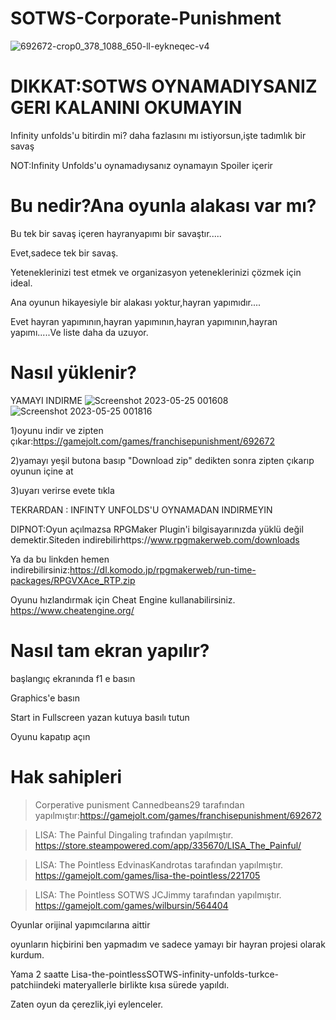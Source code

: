 # SOTWS-Corporate-Punishment

![692672-crop0_378_1088_650-ll-eykneqec-v4](https://github.com/BeytullahEvmek/SOTWS-Corporate-Punishment-Turkce-Yama/assets/130393344/5aaa6067-dfcc-429d-87f9-649b192ae8f6)


# DIKKAT:SOTWS OYNAMADIYSANIZ GERI KALANINI OKUMAYIN
Infinity unfolds'u bitirdin mi? daha fazlasını mı istiyorsun,işte tadımlık bir savaş

NOT:Infinity Unfolds'u oynamadıysanız oynamayın Spoiler içerir

# Bu nedir?Ana oyunla alakası var mı?
Bu tek bir savaş içeren hayranyapımı bir savaştır.....

Evet,sadece tek bir savaş.

Yeteneklerinizi test etmek ve organizasyon yeteneklerinizi çözmek için ideal.

Ana oyunun hikayesiyle bir alakası yoktur,hayran yapımıdır....

Evet hayran yapımının,hayran yapımının,hayran yapımının,hayran yapımı.....Ve liste daha da uzuyor.

# Nasıl yüklenir?
YAMAYI INDIRME
![Screenshot 2023-05-25 001608](https://github.com/BeytullahEvmek/SOTWS-Corporate-Punishment/assets/130393344/3a14b57e-26de-40fa-8a6f-1e1f69761612)
![Screenshot 2023-05-25 001816](https://github.com/BeytullahEvmek/SOTWS-Corporate-Punishment/assets/130393344/e092d3a2-2c33-49ec-bbc3-9ed39c891959)


1)oyunu indir ve zipten çıkar:https://gamejolt.com/games/franchisepunishment/692672

2)yamayı yeşil butona basıp "Download zip" dedikten sonra zipten çıkarıp oyunun içine at

3)uyarı verirse evete tıkla

TEKRARDAN : INFINTY UNFOLDS'U OYNAMADAN INDIRMEYIN

DIPNOT:Oyun açılmazsa RPGMaker Plugin'i bilgisayarınızda yüklü değil demektir.Siteden indirebilirhttps://www.rpgmakerweb.com/downloads

Ya da bu linkden hemen indirebilirsiniz:https://dl.komodo.jp/rpgmakerweb/run-time-packages/RPGVXAce_RTP.zip

Oyunu hızlandırmak için Cheat Engine kullanabilirsiniz. https://www.cheatengine.org/

# Nasıl tam ekran yapılır?
başlangıç ekranında f1 e basın

Graphics'e basın

Start in Fullscreen yazan kutuya basılı tutun

Oyunu kapatıp açın

# Hak sahipleri

> Corperative punisment Cannedbeans29 tarafından yapılmıştır:https://gamejolt.com/games/franchisepunishment/692672

>LISA: The Painful Dingaling trafından yapılmıştır. https://store.steampowered.com/app/335670/LISA_The_Painful/

>LISA: The Pointless EdvinasKandrotas tarafından yapılmıştır. https://gamejolt.com/games/lisa-the-pointless/221705

>LISA: The Pointless SOTWS JCJimmy tarafından yapılmıştır. https://gamejolt.com/games/wilbursin/564404

Oyunlar orijinal yapımcılarına aittir

oyunların hiçbirini ben yapmadım ve sadece yamayı bir hayran projesi olarak kurdum.

Yama 2 saatte Lisa-the-pointlessSOTWS-infinity-unfolds-turkce-patchiindeki materyallerle birlikte kısa sürede yapıldı.

Zaten oyun da çerezlik,iyi eylenceler.
